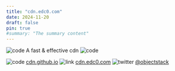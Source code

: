 ```yaml
---
title: "cdn.edc0.com"
date: 2024-11-20
draft: false
pin: true
#summary: "The summary content"
---
```

![code](/images/image.svg) A fast & effective cdn ![code](/images/image.svg)

![code](/images/code-branch.svg) [cdn.github.io](https://github.com/objectstack/objectstack.github.io) ![link](/images/link.svg) [cdn.edc0.com](https://cdn.edc0.com) ![twitter](/images/twitter.svg) [@objectstack](https://x.com/@edc0_cdn)

<!--more-->